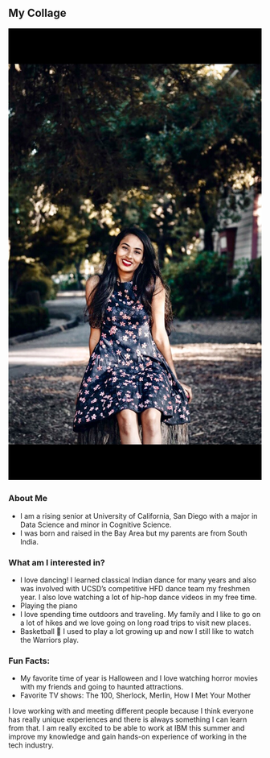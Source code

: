 ## My Collage
![ME](IMG_6113.jpg)

### About Me
- I am a rising senior at University of California, San Diego with a major in Data Science and minor in Cognitive Science.
- I was born and raised in the Bay Area but my parents are from South India.

### What am I interested in?
- I love dancing! I learned classical Indian dance for many years and also was involved with UCSD’s competitive HFD dance team my freshmen year. I also love watching a lot of hip-hop dance videos in my free time.
- Playing the piano
- I love spending time outdoors and traveling. My family and I like to go on a lot of hikes and we love going on long road trips to visit new places.
- Basketball 🏀  I used to play a lot growing up and now I still like to watch the Warriors play.

### Fun Facts:
- My favorite time of year is Halloween and I love watching horror movies with my friends and going to haunted attractions.
- Favorite TV shows: The 100, Sherlock, Merlin, How I Met Your Mother


I love working with and meeting different people because I think everyone has really unique experiences and there is always something I can learn from that. I am really excited to be able to work at IBM this summer and improve my knowledge and gain hands-on experience of working in the tech industry. 





